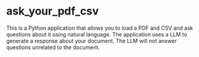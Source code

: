 # ask_your_pdf_csv

This is a Python application that allows you to load a PDF and CSV and ask questions about it using natural language. The application uses a LLM to generate a response about your document. The LLM will not answer questions unrelated to the document.
